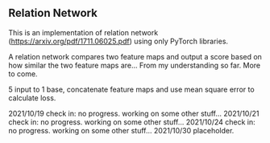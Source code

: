 ## Relation Network

This is an implementation of relation network (https://arxiv.org/pdf/1711.06025.pdf) using only PyTorch libraries.

A relation network compares two feature maps and output a score based on how similar the two feature maps are... From my understanding so far. More to come.

5 input to 1 base, concatenate feature maps and use mean square error to calculate loss.

2021/10/19 check in: no progress. working on some other stuff...
2021/10/21 check in: no progress. working on some other stuff...
2021/10/24 check in: no progress. working on some other stuff...
2021/10/30 placeholder.
